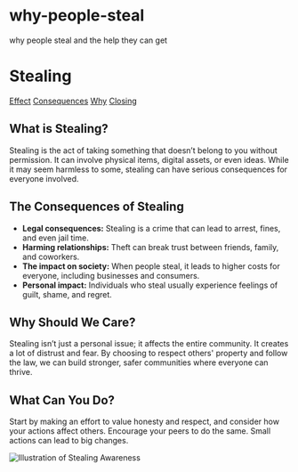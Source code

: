 # why-people-steal
why people steal and the help they can get
<!DOCTYPE html>
<html>
<head>
    <meta charset="UTF-8">
    <meta name="viewport" content="width=device-width, initial-scale=1.0">
    <title>Stealing Awareness</title>
    <link rel="stylesheet" href="style.css">
</head>
<body>
    <div class="container">
        <h1>Stealing</h1>
        <nav>
            <a href="effect.html">Effect</a>
            <a href="consequences.html">Consequences</a>
            <a href="why.html">Why</a>
            <a href="closing.html">Closing</a>
        </nav>
        <div class="topic">
            <h2>What is Stealing?</h2>
            <p>Stealing is the act of taking something that doesn’t belong to you without permission. It can involve physical items, digital assets, or even ideas. While it may seem harmless to some, stealing can have serious consequences for everyone involved.</p>
        </div>
        <div class="topic">
            <h2>The Consequences of Stealing</h2>
            <ul>
                <li><strong>Legal consequences:</strong> Stealing is a crime that can lead to arrest, fines, and even jail time.</li>
                <li><strong>Harming relationships:</strong> Theft can break trust between friends, family, and coworkers.</li>
                <li><strong>The impact on society:</strong> When people steal, it leads to higher costs for everyone, including businesses and consumers.</li>
                <li><strong>Personal impact:</strong> Individuals who steal usually experience feelings of guilt, shame, and regret.</li>
            </ul>
        </div>
        <div class="topic">
            <h2>Why Should We Care?</h2>
            <p>Stealing isn’t just a personal issue; it affects the entire community. It creates a lot of distrust and fear. By choosing to respect others' property and follow the law, we can build stronger, safer communities where everyone can thrive.</p>
        </div>
        <div class="topic">
            <h2>What Can You Do?</h2>
            <p>Start by making an effort to value honesty and respect, and consider how your actions affect others. Encourage your peers to do the same. Small actions can lead to big changes.</p>
        </div>
        <img src="bag.jpeg" alt="Illustration of Stealing Awareness">
    </div>
</body>
</html>
